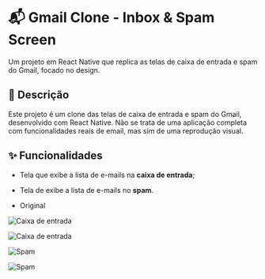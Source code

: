 # 📬 Gmail Clone - Inbox & Spam Screen

Um projeto em React Native que replica as telas de caixa de entrada e spam do Gmail, focado no design. 


## 📄 Descrição
Este projeto é um clone das telas de caixa de entrada e spam do Gmail, desenvolvido com React Native. 
Não se trata de uma aplicação completa com funcionalidades reais de email, mas sim de uma reprodução visual.

## ✨ Funcionalidades
* Tela que exibe a lista de e-mails na **caixa de entrada**;
* Tela de exibe a lista de e-mails no **spam**.

  
* Original

![Caixa de entrada](Imagens/clonecaixadeentrada.jpeg)

![Caixa de entrada](Imagens/originalcaixadeentrada.jpeg)

![Spam](Imagens/clonespam.jpeg)

![Spam](Imagens/originalspam.jpeg)
